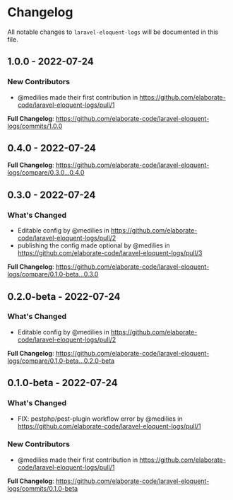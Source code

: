 # Changelog

All notable changes to `laravel-eloquent-logs` will be documented in this file.

## 1.0.0 - 2022-07-24

### New Contributors

- @medilies made their first contribution in https://github.com/elaborate-code/laravel-eloquent-logs/pull/1

**Full Changelog**: https://github.com/elaborate-code/laravel-eloquent-logs/commits/1.0.0

## 0.4.0 - 2022-07-24

**Full Changelog**: https://github.com/elaborate-code/laravel-eloquent-logs/compare/0.3.0...0.4.0

## 0.3.0 - 2022-07-24

### What's Changed

- Editable config by @medilies in https://github.com/elaborate-code/laravel-eloquent-logs/pull/2
- publishing the config made optional by @medilies in https://github.com/elaborate-code/laravel-eloquent-logs/pull/3

**Full Changelog**: https://github.com/elaborate-code/laravel-eloquent-logs/compare/0.1.0-beta...0.3.0

## 0.2.0-beta - 2022-07-24

### What's Changed

- Editable config by @medilies in https://github.com/elaborate-code/laravel-eloquent-logs/pull/2

**Full Changelog**: https://github.com/elaborate-code/laravel-eloquent-logs/compare/0.1.0-beta...0.2.0-beta

## 0.1.0-beta - 2022-07-24

### What's Changed

- FIX: pestphp/pest-plugin workflow error by @medilies in https://github.com/elaborate-code/laravel-eloquent-logs/pull/1

### New Contributors

- @medilies made their first contribution in https://github.com/elaborate-code/laravel-eloquent-logs/pull/1

**Full Changelog**: https://github.com/elaborate-code/laravel-eloquent-logs/commits/0.1.0-beta
